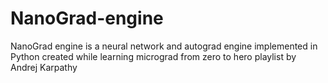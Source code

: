 # NanoGrad-engine
NanoGrad engine is a neural network and autograd engine implemented in Python created while learning micrograd from zero to hero playlist by Andrej Karpathy
